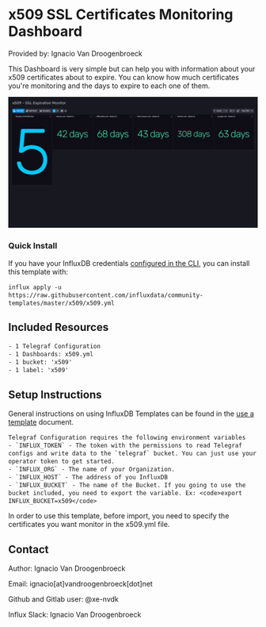 # x509 SSL Certificates Monitoring Dashboard

Provided by: Ignacio Van Droogenbroeck

This Dashboard is very simple but can help you with information about your x509 certificates about to expire. You can know how much certificates you're monitoring and the days to expire to each one of them.

![Dashboard Screenshot](screenshot.png)

### Quick Install

If you have your InfluxDB credentials [configured in the CLI](Vhttps://v2.docs.influxdata.com/v2.0/reference/cli/influx/config/), you can install this template with:

```
influx apply -u https://raw.githubusercontent.com/influxdata/community-templates/master/x509/x509.yml
```

## Included Resources

    - 1 Telegraf Configuration
    - 1 Dashboards: x509.yml
    - 1 bucket: 'x509'
    - 1 label: 'x509' 

## Setup Instructions

General instructions on using InfluxDB Templates can be found in the [use a template](../docs/use_a_template.md) document.
    
    Telegraf Configuration requires the following environment variables
    - `INFLUX_TOKEN` - The token with the permissions to read Telegraf configs and write data to the `telegraf` bucket. You can just use your operator token to get started.
    - `INFLUX_ORG` - The name of your Organization.
    - `INFLUX_HOST` - The address of you InfluxDB
    - `INFLUX_BUCKET` - The name of the Bucket. If you going to use the bucket included, you need to export the variable. Ex: <code>export INFLUX_BUCKET=x509</code>

In order to use this template, before import, you need to specify the certificates you want monitor in the x509.yml file.

## Contact

Author: Ignacio Van Droogenbroeck

Email: ignacio[at]vandroogenbroeck[dot]net

Github and Gitlab user: @xe-nvdk 

Influx Slack: Ignacio Van Droogenbroeck

